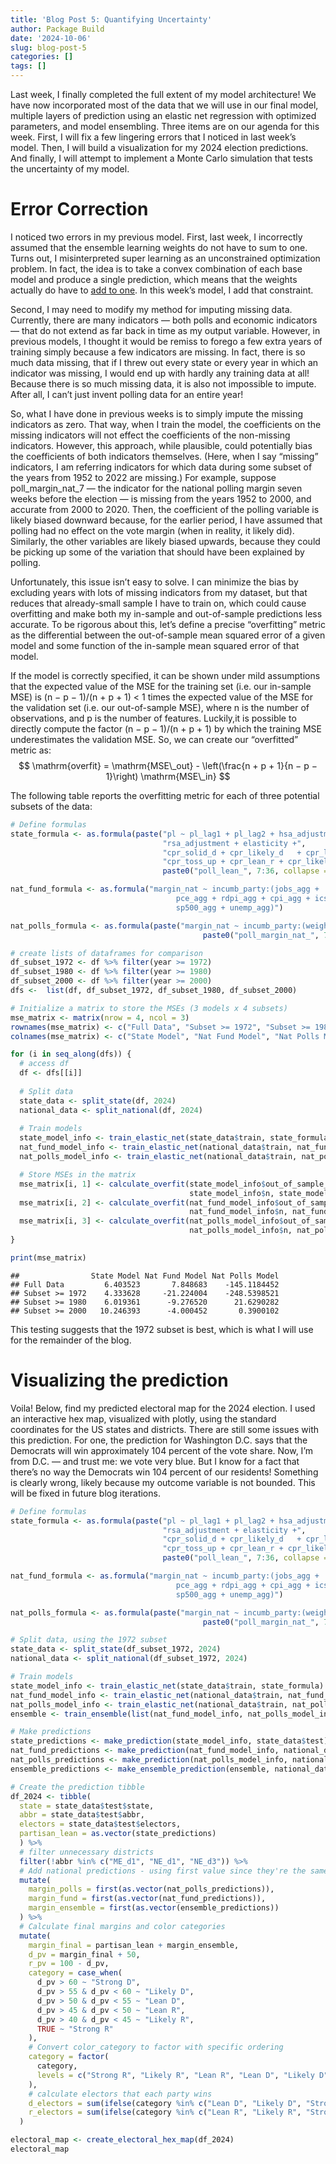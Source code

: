 ```yaml
---
title: 'Blog Post 5: Quantifying Uncertainty'
author: Package Build
date: '2024-10-06'
slug: blog-post-5
categories: []
tags: []
---
```


<link href="{{< blogdown/postref >}}index_files/htmltools-fill/fill.css" rel="stylesheet" />
<script src="{{< blogdown/postref >}}index_files/htmlwidgets/htmlwidgets.js"></script>
<script src="{{< blogdown/postref >}}index_files/plotly-binding/plotly.js"></script>
<script src="{{< blogdown/postref >}}index_files/typedarray/typedarray.min.js"></script>
<script src="{{< blogdown/postref >}}index_files/jquery/jquery.min.js"></script>
<link href="{{< blogdown/postref >}}index_files/crosstalk/css/crosstalk.min.css" rel="stylesheet" />
<script src="{{< blogdown/postref >}}index_files/crosstalk/js/crosstalk.min.js"></script>
<link href="{{< blogdown/postref >}}index_files/plotly-htmlwidgets-css/plotly-htmlwidgets.css" rel="stylesheet" />
<script src="{{< blogdown/postref >}}index_files/plotly-main/plotly-latest.min.js"></script>

Last week, I finally completed the full extent of my model architecture! We have now incorporated most of the data that we will use in our final model, multiple layers of prediction using an elastic net regression with optimized parameters, and model ensembling. Three items are on our agenda for this week. First, I will fix a few lingering errors that I noticed in last week’s model. Then, I will build a visualization for my 2024 election predictions. And finally, I will attempt to implement a Monte Carlo simulation that tests the uncertainty of my model.

# Error Correction

I noticed two errors in my previous model. First, last week, I incorrectly assumed that the ensemble learning weights do not have to sum to one. Turns out, I misinterpreted super learning as an unconstrained optimization problem. In fact, the idea is to take a convex combination of each base model and produce a single prediction, which means that the weights actually do have to [add to one](https://www.degruyter.com/document/doi/10.2202/1544-6115.1309/html?lang=en). In this week’s model, I add that constraint.

Second, I may need to modify my method for imputing missing data. Currently, there are many indicators — both polls and economic indicators — that do not extend as far back in time as my output variable. However, in previous models, I thought it would be remiss to forego a few extra years of training simply because a few indicators are missing. In fact, there is so much data missing, that if I threw out every state or every year in which an indicator was missing, I would end up with hardly any training data at all! Because there is so much missing data, it is also not impossible to impute. After all, I can’t just invent polling data for an entire year!

So, what I have done in previous weeks is to simply impute the missing indicators as zero. That way, when I train the model, the coefficients on the missing indicators will not effect the coefficients of the non-missing indicators. However, this approach, while plausible, could potentially bias the coefficients of both indicators themselves. (Here, when I say “missing” indicators, I am referring indicators for which data during some subset of the years from 1952 to 2022 are missing.) For example, suppose poll_margin_nat_7 — the indicator for the national polling margin seven weeks before the election — is missing from the years 1952 to 2000, and accurate from 2000 to 2020. Then, the coefficient of the polling variable is likely biased downward because, for the earlier period, I have assumed that polling had no effect on the vote margin (when in reality, it likely did). Similarly, the other variables are likely biased upwards, because they could be picking up some of the variation that should have been explained by polling.

Unfortunately, this issue isn’t easy to solve. I can minimize the bias by excluding years with lots of missing indicators from my dataset, but that reduces that already-small sample I have to train on, which could cause overfitting and make both my in-sample and out-of-sample predictions less accurate. To be rigorous about this, let’s define a precise “overfitting” metric as the differential between the out-of-sample mean squared error of a given model and some function of the in-sample mean squared error of that model.

If the model is correctly specified, it can be shown under mild assumptions that the expected value of the MSE for the training set (i.e. our in-sample MSE) is (n − p − 1)/(n + p + 1) \< 1 times the expected value of the MSE for the validation set (i.e. our out-of-sample MSE), where n is the number of observations, and p is the number of features. Luckily,it is possible to directly compute the factor (n − p − 1)/(n + p + 1) by which the training MSE underestimates the validation MSE. So, we can create our “overfitted” metric as:
$$
\mathrm{overfit} = \mathrm{MSE\_out} - \left(\frac{n + p + 1}{n − p − 1}\right) \mathrm{MSE\_in}
$$

The following table reports the overfitting metric for each of three potential subsets of the data:

``` r
# Define formulas
state_formula <- as.formula(paste("pl ~ pl_lag1 + pl_lag2 + hsa_adjustment +",
                                  "rsa_adjustment + elasticity +", 
                                  "cpr_solid_d + cpr_likely_d	+ cpr_lean_d +", 
                                  "cpr_toss_up + cpr_lean_r + cpr_likely_r	+ cpr_solid_r + ",
                                  paste0("poll_lean_", 7:36, collapse = " + ")))

nat_fund_formula <- as.formula("margin_nat ~ incumb_party:(jobs_agg + 
                                     pce_agg + rdpi_agg + cpi_agg + ics_agg + 
                                     sp500_agg + unemp_agg)")

nat_polls_formula <- as.formula(paste("margin_nat ~ incumb_party:(weighted_avg_approval) + ", 
                                           paste0("poll_margin_nat_", 7:36, collapse = " + ")))

# create lists of dataframes for comparison
df_subset_1972 <- df %>% filter(year >= 1972)
df_subset_1980 <- df %>% filter(year >= 1980)
df_subset_2000 <- df %>% filter(year >= 2000) 
dfs <-  list(df, df_subset_1972, df_subset_1980, df_subset_2000)

# Initialize a matrix to store the MSEs (3 models x 4 subsets)
mse_matrix <- matrix(nrow = 4, ncol = 3)
rownames(mse_matrix) <- c("Full Data", "Subset >= 1972", "Subset >= 1980", "Subset >= 2000")
colnames(mse_matrix) <- c("State Model", "Nat Fund Model", "Nat Polls Model")

for (i in seq_along(dfs)) {
  # access df
  df <- dfs[[i]]
  
  # Split data
  state_data <- split_state(df, 2024)
  national_data <- split_national(df, 2024)
  
  # Train models
  state_model_info <- train_elastic_net(state_data$train, state_formula)
  nat_fund_model_info <- train_elastic_net(national_data$train, nat_fund_formula)
  nat_polls_model_info <- train_elastic_net(national_data$train, nat_polls_formula)

  # Store MSEs in the matrix
  mse_matrix[i, 1] <- calculate_overfit(state_model_info$out_of_sample_mse, state_model_info$in_sample_mse,
                                        state_model_info$n, state_model_info$p)
  mse_matrix[i, 2] <- calculate_overfit(nat_fund_model_info$out_of_sample_mse, nat_fund_model_info$in_sample_mse,
                                        nat_fund_model_info$n, nat_fund_model_info$p)
  mse_matrix[i, 3] <- calculate_overfit(nat_polls_model_info$out_of_sample_mse, nat_polls_model_info$in_sample_mse,
                                        nat_polls_model_info$n, nat_polls_model_info$p)
}

print(mse_matrix)
```

    ##                State Model Nat Fund Model Nat Polls Model
    ## Full Data         6.403523       7.848683    -145.1184452
    ## Subset >= 1972    4.333628     -21.224004    -248.5398521
    ## Subset >= 1980    6.019361      -9.276520      21.6290282
    ## Subset >= 2000   10.246393      -4.000452       0.3900102

This testing suggests that the 1972 subset is best, which is what I will use for the remainder of the blog.

# Visualizing the prediction

Voila! Below, find my predicted electoral map for the 2024 election. I used an interactive hex map, visualized with plotly, using the standard coordinates for the US states and districts. There are still some issues with this prediction. For one, the prediction for Washington D.C. says that the Democrats will win approximately 104 percent of the vote share. Now, I’m from D.C. — and trust me: we vote very blue. But I know for a fact that there’s no way the Democrats win 104 percent of our residents! Something is clearly wrong, likely because my outcome variable is not bounded. This will be fixed in future blog iterations.

``` r
# Define formulas
state_formula <- as.formula(paste("pl ~ pl_lag1 + pl_lag2 + hsa_adjustment +",
                                  "rsa_adjustment + elasticity +", 
                                  "cpr_solid_d + cpr_likely_d	+ cpr_lean_d +", 
                                  "cpr_toss_up + cpr_lean_r + cpr_likely_r	+ cpr_solid_r + ",
                                  paste0("poll_lean_", 7:36, collapse = " + ")))

nat_fund_formula <- as.formula("margin_nat ~ incumb_party:(jobs_agg + 
                                     pce_agg + rdpi_agg + cpi_agg + ics_agg + 
                                     sp500_agg + unemp_agg)")

nat_polls_formula <- as.formula(paste("margin_nat ~ incumb_party:(weighted_avg_approval) + ", 
                                           paste0("poll_margin_nat_", 7:36, collapse = " + ")))

# Split data, using the 1972 subset
state_data <- split_state(df_subset_1972, 2024)
national_data <- split_national(df_subset_1972, 2024)

# Train models
state_model_info <- train_elastic_net(state_data$train, state_formula)
nat_fund_model_info <- train_elastic_net(national_data$train, nat_fund_formula)
nat_polls_model_info <- train_elastic_net(national_data$train, nat_polls_formula)
ensemble <- train_ensemble(list(nat_fund_model_info, nat_polls_model_info))

# Make predictions
state_predictions <- make_prediction(state_model_info, state_data$test)
nat_fund_predictions <- make_prediction(nat_fund_model_info, national_data$test)
nat_polls_predictions <- make_prediction(nat_polls_model_info, national_data$test)
ensemble_predictions <- make_ensemble_prediction(ensemble, national_data$test)

# Create the prediction tibble
df_2024 <- tibble(
  state = state_data$test$state,
  abbr = state_data$test$abbr,
  electors = state_data$test$electors,
  partisan_lean = as.vector(state_predictions)
  ) %>%
  # filter unnecessary districts
  filter(!abbr %in% c("ME_d1", "NE_d1", "NE_d3")) %>% 
  # Add national predictions - using first value since they're the same for all states
  mutate(
    margin_polls = first(as.vector(nat_polls_predictions)),
    margin_fund = first(as.vector(nat_fund_predictions)),
    margin_ensemble = first(as.vector(ensemble_predictions))
  ) %>%
  # Calculate final margins and color categories
  mutate(
    margin_final = partisan_lean + margin_ensemble,
    d_pv = margin_final + 50,
    r_pv = 100 - d_pv,
    category = case_when(
      d_pv > 60 ~ "Strong D",
      d_pv > 55 & d_pv < 60 ~ "Likely D",
      d_pv > 50 & d_pv < 55 ~ "Lean D",
      d_pv > 45 & d_pv < 50 ~ "Lean R",
      d_pv > 40 & d_pv < 45 ~ "Likely R",
      TRUE ~ "Strong R"
    ),
    # Convert color_category to factor with specific ordering
    category = factor(
      category,
      levels = c("Strong R", "Likely R", "Lean R", "Lean D", "Likely D", "Strong D")
    ),
    # calculate electors that each party wins
    d_electors = sum(ifelse(category %in% c("Lean D", "Likely D", "Strong D"), electors, 0)),
    r_electors = sum(ifelse(category %in% c("Lean R", "Likely R", "Strong R"), electors, 0))
  )

electoral_map <- create_electoral_hex_map(df_2024)
electoral_map
```

<div class="plotly html-widget html-fill-item" id="htmlwidget-1" style="width:672px;height:480px;"></div>
<script type="application/json" data-for="htmlwidget-1">{"x":{"visdat":{"67f03e8d927a":["function () ","plotlyVisDat"],"67f0408ba7ab":["function () ","data"]},"cur_data":"67f0408ba7ab","attrs":{"67f03e8d927a":{"mode":"markers","x":{},"y":{},"marker":{"symbol":"hexagon","size":40,"line":{"color":"white","width":1}},"text":{},"hoverinfo":"text","color":{},"colors":["#e48782","#f0bbb8","#fbeeed","#e5f3fd","#6ac5fe","#0276ab"],"alpha_stroke":1,"sizes":[10,100],"spans":[1,20],"type":"scatter"}},"layout":{"margin":{"b":40,"l":60,"t":25,"r":10},"title":{"text":"2024 Electoral College Prediction","x":0.5,"y":0.94999999999999996},"showlegend":true,"xaxis":{"domain":[0,1],"automargin":true,"showgrid":false,"zeroline":false,"showticklabels":false,"range":[-50,960],"title":""},"yaxis":{"domain":[0,1],"automargin":true,"showgrid":false,"zeroline":false,"showticklabels":false,"range":[0,692.82032302755078],"scaleanchor":"x","scaleratio":1,"title":""},"plot_bgcolor":"white","paper_bgcolor":"white","annotations":[{"text":"AL","x":520,"y":155.88457268119893,"showarrow":false,"font":{"size":12,"color":"black"}},{"text":"AK","x":120,"y":467.65371804359677,"showarrow":false,"font":{"size":12,"color":"black"}},{"text":"AZ","x":80,"y":207.84609690826525,"showarrow":false,"font":{"size":12,"color":"black"}},{"text":"AR","x":400,"y":207.84609690826525,"showarrow":false,"font":{"size":12,"color":"black"}},{"text":"CA","x":80,"y":311.76914536239786,"showarrow":false,"font":{"size":12,"color":"black"}},{"text":"CO","x":200,"y":259.80762113533154,"showarrow":false,"font":{"size":12,"color":"black"}},{"text":"CT","x":880,"y":311.76914536239786,"showarrow":false,"font":{"size":12,"color":"black"}},{"text":"DE","x":840,"y":259.80762113533154,"showarrow":false,"font":{"size":12,"color":"black"}},{"text":"DC","x":720,"y":207.84609690826525,"showarrow":false,"font":{"size":12,"color":"black"}},{"text":"FL","x":640,"y":103.92304845413263,"showarrow":false,"font":{"size":12,"color":"black"}},{"text":"GA","x":600,"y":155.88457268119893,"showarrow":false,"font":{"size":12,"color":"black"}},{"text":"HI","x":0,"y":103.92304845413263,"showarrow":false,"font":{"size":12,"color":"black"}},{"text":"ID","x":160,"y":311.76914536239786,"showarrow":false,"font":{"size":12,"color":"black"}},{"text":"IL","x":480,"y":311.76914536239786,"showarrow":false,"font":{"size":12,"color":"black"}},{"text":"IN","x":560,"y":311.76914536239786,"showarrow":false,"font":{"size":12,"color":"black"}},{"text":"IA","x":400,"y":311.76914536239786,"showarrow":false,"font":{"size":12,"color":"black"}},{"text":"KS","x":320,"y":207.84609690826525,"showarrow":false,"font":{"size":12,"color":"black"}},{"text":"KY","x":520,"y":259.80762113533154,"showarrow":false,"font":{"size":12,"color":"black"}},{"text":"LA","x":360,"y":155.88457268119893,"showarrow":false,"font":{"size":12,"color":"black"}},{"text":"ME","x":920,"y":467.65371804359677,"showarrow":false,"font":{"size":12,"color":"black"}},{"text":"ME_d2","x":880,"y":415.69219381653051,"showarrow":false,"font":{"size":12,"color":"black"}},{"text":"MD","x":760,"y":259.80762113533154,"showarrow":false,"font":{"size":12,"color":"black"}},{"text":"MA","x":840,"y":363.73066958946424,"showarrow":false,"font":{"size":12,"color":"black"}},{"text":"MI","x":600,"y":363.73066958946424,"showarrow":false,"font":{"size":12,"color":"black"}},{"text":"MN","x":360,"y":363.73066958946424,"showarrow":false,"font":{"size":12,"color":"black"}},{"text":"MS","x":440,"y":155.88457268119893,"showarrow":false,"font":{"size":12,"color":"black"}},{"text":"MO","x":440,"y":259.80762113533154,"showarrow":false,"font":{"size":12,"color":"black"}},{"text":"MT","x":200,"y":363.73066958946424,"showarrow":false,"font":{"size":12,"color":"black"}},{"text":"NE","x":280,"y":259.80762113533154,"showarrow":false,"font":{"size":12,"color":"black"}},{"text":"NE_d2","x":360,"y":259.80762113533154,"showarrow":false,"font":{"size":12,"color":"black"}},{"text":"NV","x":120,"y":259.80762113533154,"showarrow":false,"font":{"size":12,"color":"black"}},{"text":"NH","x":800,"y":415.69219381653051,"showarrow":false,"font":{"size":12,"color":"black"}},{"text":"NJ","x":800,"y":311.76914536239786,"showarrow":false,"font":{"size":12,"color":"black"}},{"text":"NM","x":240,"y":207.84609690826525,"showarrow":false,"font":{"size":12,"color":"black"}},{"text":"NY","x":760,"y":363.73066958946424,"showarrow":false,"font":{"size":12,"color":"black"}},{"text":"NC","x":560,"y":207.84609690826525,"showarrow":false,"font":{"size":12,"color":"black"}},{"text":"ND","x":280,"y":363.73066958946424,"showarrow":false,"font":{"size":12,"color":"black"}},{"text":"OH","x":640,"y":311.76914536239786,"showarrow":false,"font":{"size":12,"color":"black"}},{"text":"OK","x":280,"y":155.88457268119893,"showarrow":false,"font":{"size":12,"color":"black"}},{"text":"OR","x":120,"y":363.73066958946424,"showarrow":false,"font":{"size":12,"color":"black"}},{"text":"PA","x":720,"y":311.76914536239786,"showarrow":false,"font":{"size":12,"color":"black"}},{"text":"RI","x":920,"y":363.73066958946424,"showarrow":false,"font":{"size":12,"color":"black"}},{"text":"SC","x":640,"y":207.84609690826525,"showarrow":false,"font":{"size":12,"color":"black"}},{"text":"SD","x":320,"y":311.76914536239786,"showarrow":false,"font":{"size":12,"color":"black"}},{"text":"TN","x":480,"y":207.84609690826525,"showarrow":false,"font":{"size":12,"color":"black"}},{"text":"TX","x":240,"y":103.92304845413263,"showarrow":false,"font":{"size":12,"color":"black"}},{"text":"UT","x":160,"y":207.84609690826525,"showarrow":false,"font":{"size":12,"color":"black"}},{"text":"VT","x":720,"y":415.69219381653051,"showarrow":false,"font":{"size":12,"color":"black"}},{"text":"VA","x":680,"y":259.80762113533154,"showarrow":false,"font":{"size":12,"color":"black"}},{"text":"WA","x":80,"y":415.69219381653051,"showarrow":false,"font":{"size":12,"color":"black"}},{"text":"WV","x":600,"y":259.80762113533154,"showarrow":false,"font":{"size":12,"color":"black"}},{"text":"WI","x":440,"y":363.73066958946424,"showarrow":false,"font":{"size":12,"color":"black"}},{"text":"WY","x":240,"y":311.76914536239786,"showarrow":false,"font":{"size":12,"color":"black"}},{"x":0.5,"y":-0.10000000000000001,"text":"Democratic EVs: 226 | Republican EVs: 309","showarrow":false,"xref":"paper","yref":"paper","font":{"size":14}}],"hovermode":"closest"},"source":"A","config":{"modeBarButtonsToAdd":["hoverclosest","hovercompare"],"showSendToCloud":false},"data":[{"mode":"markers","x":[520,120,400,160,560,400,320,520,360,440,440,200,280,280,640,280,640,320,480,160,600,240],"y":[155.88457268119893,467.65371804359677,207.84609690826525,311.76914536239786,311.76914536239786,311.76914536239786,207.84609690826525,259.80762113533154,155.88457268119893,155.88457268119893,259.80762113533154,363.73066958946424,259.80762113533154,363.73066958946424,311.76914536239786,155.88457268119893,207.84609690826525,311.76914536239786,207.84609690826525,207.84609690826525,259.80762113533154,311.76914536239786],"marker":{"color":"rgba(228,135,130,1)","symbol":"hexagon","size":40,"line":{"color":"white","width":1}},"text":["AL<br />Votes: 9<br />Dem: 27.9%<br />Rep: 72.1%","AK<br />Votes: 3<br />Dem: 37.0%<br />Rep: 63.0%","AR<br />Votes: 6<br />Dem: 25.2%<br />Rep: 74.8%","ID<br />Votes: 4<br />Dem: 22.7%<br />Rep: 77.3%","IN<br />Votes: 11<br />Dem: 34.3%<br />Rep: 65.7%","IA<br />Votes: 6<br />Dem: 39.7%<br />Rep: 60.3%","KS<br />Votes: 6<br />Dem: 35.2%<br />Rep: 64.8%","KY<br />Votes: 8<br />Dem: 27.3%<br />Rep: 72.7%","LA<br />Votes: 8<br />Dem: 32.7%<br />Rep: 67.3%","MS<br />Votes: 6<br />Dem: 34.4%<br />Rep: 65.6%","MO<br />Votes: 10<br />Dem: 35.0%<br />Rep: 65.0%","MT<br />Votes: 4<br />Dem: 33.7%<br />Rep: 66.3%","NE<br />Votes: 2<br />Dem: 31.7%<br />Rep: 68.3%","ND<br />Votes: 3<br />Dem: 20.8%<br />Rep: 79.2%","OH<br />Votes: 17<br />Dem: 38.3%<br />Rep: 61.7%","OK<br />Votes: 7<br />Dem: 21.6%<br />Rep: 78.4%","SC<br />Votes: 9<br />Dem: 37.9%<br />Rep: 62.1%","SD<br />Votes: 3<br />Dem: 26.5%<br />Rep: 73.5%","TN<br />Votes: 11<br />Dem: 29.2%<br />Rep: 70.8%","UT<br />Votes: 6<br />Dem: 29.4%<br />Rep: 70.6%","WV<br />Votes: 4<br />Dem: 17.8%<br />Rep: 82.2%","WY<br />Votes: 3<br />Dem: 12.9%<br />Rep: 87.1%"],"hoverinfo":["text","text","text","text","text","text","text","text","text","text","text","text","text","text","text","text","text","text","text","text","text","text"],"type":"scatter","name":"Strong R","textfont":{"color":"rgba(228,135,130,1)"},"error_y":{"color":"rgba(228,135,130,1)"},"error_x":{"color":"rgba(228,135,130,1)"},"line":{"color":"rgba(228,135,130,1)"},"xaxis":"x","yaxis":"y","frame":null},{"mode":"markers","x":[640,560,240],"y":[103.92304845413263,207.84609690826525,103.92304845413263],"marker":{"color":"rgba(240,187,184,1)","symbol":"hexagon","size":40,"line":{"color":"white","width":1}},"text":["FL<br />Votes: 30<br />Dem: 42.9%<br />Rep: 57.1%","NC<br />Votes: 16<br />Dem: 44.7%<br />Rep: 55.3%","TX<br />Votes: 40<br />Dem: 40.5%<br />Rep: 59.5%"],"hoverinfo":["text","text","text"],"type":"scatter","name":"Likely R","textfont":{"color":"rgba(240,187,184,1)"},"error_y":{"color":"rgba(240,187,184,1)"},"error_x":{"color":"rgba(240,187,184,1)"},"line":{"color":"rgba(240,187,184,1)"},"xaxis":"x","yaxis":"y","frame":null},{"mode":"markers","x":[80,600,600,120,720,440],"y":[207.84609690826525,155.88457268119893,363.73066958946424,259.80762113533154,311.76914536239786,363.73066958946424],"marker":{"color":"rgba(251,238,237,1)","symbol":"hexagon","size":40,"line":{"color":"white","width":1}},"text":["AZ<br />Votes: 11<br />Dem: 45.9%<br />Rep: 54.1%","GA<br />Votes: 16<br />Dem: 46.0%<br />Rep: 54.0%","MI<br />Votes: 15<br />Dem: 48.3%<br />Rep: 51.7%","NV<br />Votes: 6<br />Dem: 47.1%<br />Rep: 52.9%","PA<br />Votes: 19<br />Dem: 47.2%<br />Rep: 52.8%","WI<br />Votes: 10<br />Dem: 46.8%<br />Rep: 53.2%"],"hoverinfo":["text","text","text","text","text","text"],"type":"scatter","name":"Lean R","textfont":{"color":"rgba(251,238,237,1)"},"error_y":{"color":"rgba(251,238,237,1)"},"error_x":{"color":"rgba(251,238,237,1)"},"line":{"color":"rgba(251,238,237,1)"},"xaxis":"x","yaxis":"y","frame":null},{"mode":"markers","x":[200,880,360,360,800,240,680],"y":[259.80762113533154,415.69219381653051,363.73066958946424,259.80762113533154,415.69219381653051,207.84609690826525,259.80762113533154],"marker":{"color":"rgba(229,243,253,1)","symbol":"hexagon","size":40,"line":{"color":"white","width":1}},"text":["CO<br />Votes: 10<br />Dem: 54.9%<br />Rep: 45.1%","ME_d2<br />Votes: 1<br />Dem: 51.3%<br />Rep: 48.7%","MN<br />Votes: 10<br />Dem: 51.8%<br />Rep: 48.2%","NE_d2<br />Votes: 1<br />Dem: 50.5%<br />Rep: 49.5%","NH<br />Votes: 4<br />Dem: 52.3%<br />Rep: 47.7%","NM<br />Votes: 5<br />Dem: 53.8%<br />Rep: 46.2%","VA<br />Votes: 13<br />Dem: 54.6%<br />Rep: 45.4%"],"hoverinfo":["text","text","text","text","text","text","text"],"type":"scatter","name":"Lean D","textfont":{"color":"rgba(229,243,253,1)"},"error_y":{"color":"rgba(229,243,253,1)"},"error_x":{"color":"rgba(229,243,253,1)"},"line":{"color":"rgba(229,243,253,1)"},"xaxis":"x","yaxis":"y","frame":null},{"mode":"markers","x":[480,800,120,80],"y":[311.76914536239786,311.76914536239786,363.73066958946424,415.69219381653051],"marker":{"color":"rgba(106,197,254,1)","symbol":"hexagon","size":40,"line":{"color":"white","width":1}},"text":["IL<br />Votes: 19<br />Dem: 58.6%<br />Rep: 41.4%","NJ<br />Votes: 14<br />Dem: 58.3%<br />Rep: 41.7%","OR<br />Votes: 8<br />Dem: 57.0%<br />Rep: 43.0%","WA<br />Votes: 12<br />Dem: 59.2%<br />Rep: 40.8%"],"hoverinfo":["text","text","text","text"],"type":"scatter","name":"Likely D","textfont":{"color":"rgba(106,197,254,1)"},"error_y":{"color":"rgba(106,197,254,1)"},"error_x":{"color":"rgba(106,197,254,1)"},"line":{"color":"rgba(106,197,254,1)"},"xaxis":"x","yaxis":"y","frame":null},{"mode":"markers","x":[80,880,840,720,0,920,760,840,760,920,720],"y":[311.76914536239786,311.76914536239786,259.80762113533154,207.84609690826525,103.92304845413263,467.65371804359677,259.80762113533154,363.73066958946424,363.73066958946424,363.73066958946424,415.69219381653051],"marker":{"color":"rgba(2,118,171,1)","symbol":"hexagon","size":40,"line":{"color":"white","width":1}},"text":["CA<br />Votes: 54<br />Dem: 71.3%<br />Rep: 28.7%","CT<br />Votes: 7<br />Dem: 61.1%<br />Rep: 38.9%","DE<br />Votes: 3<br />Dem: 60.4%<br />Rep: 39.6%","DC<br />Votes: 3<br />Dem: 109.3%<br />Rep: -9.3%","HI<br />Votes: 4<br />Dem: 66.8%<br />Rep: 33.2%","ME<br />Votes: 2<br />Dem: 62.2%<br />Rep: 37.8%","MD<br />Votes: 10<br />Dem: 70.1%<br />Rep: 29.9%","MA<br />Votes: 11<br />Dem: 69.7%<br />Rep: 30.3%","NY<br />Votes: 28<br />Dem: 63.1%<br />Rep: 36.9%","RI<br />Votes: 4<br />Dem: 61.4%<br />Rep: 38.6%","VT<br />Votes: 3<br />Dem: 70.2%<br />Rep: 29.8%"],"hoverinfo":["text","text","text","text","text","text","text","text","text","text","text"],"type":"scatter","name":"Strong D","textfont":{"color":"rgba(2,118,171,1)"},"error_y":{"color":"rgba(2,118,171,1)"},"error_x":{"color":"rgba(2,118,171,1)"},"line":{"color":"rgba(2,118,171,1)"},"xaxis":"x","yaxis":"y","frame":null}],"highlight":{"on":"plotly_click","persistent":false,"dynamic":false,"selectize":false,"opacityDim":0.20000000000000001,"selected":{"opacity":1},"debounce":0},"shinyEvents":["plotly_hover","plotly_click","plotly_selected","plotly_relayout","plotly_brushed","plotly_brushing","plotly_clickannotation","plotly_doubleclick","plotly_deselect","plotly_afterplot","plotly_sunburstclick"],"base_url":"https://plot.ly"},"evals":[],"jsHooks":[]}</script>

Clearly, this would be a very unfortunate electoral college result for Vice President Kamala Harris, as she loses almost every single swing state.

# Quantifying uncertainty

To determine how uncertain my predictions are, we can run Monte Carlo simulations of the election. For the sake of simplicity for this blog post, we will only run the simulations at the state level, and we will assume the national vote margin is true. Our simulations rely on the fact that each state’s predicted vote margin is actually a normal random variable, with mean centered at the predicted value and a standard deviation of three percent. (Note: this value is arbitrary and hard-coded, but in future weeks we will find a way of endogenizing it, perhaps by using the square root of the variance in the state’s recent voting history as the standard deviation instead.)

Then, following the methodology from the [*Economist*](https://www.economist.com/interactive/us-2024-election/prediction-model/president/how-this-works), we run 10,001 election simulations, recording the total number of electoral college votes each candidate wins in each simulation.

The following graph plots smoothed histograms for the electoral college votes for Harris and Trump respectively

<img src="{{< blogdown/postref >}}index_files/figure-html/unnamed-chunk-7-1.png" width="672" />
From these simulations, Harris wins approximately 1.4 percent of the time, and Trump wins approximately 97.6 percent of the time. (The remaining percent accounts for ties, when both candidates win 269 electoral votes.) Note that the curves plotting Harris’s electoral votes and Trump’s electoral votes are symmetric. This makes sense, because they must sum to 538.
